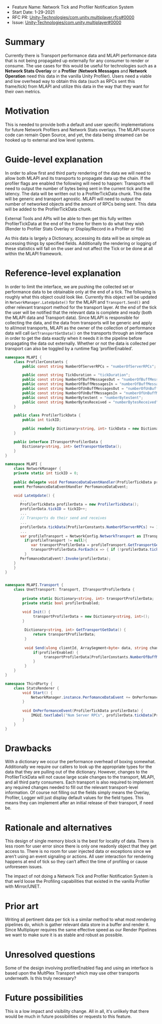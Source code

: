 - Feature Name: Network Tick and Profiler Notification System
- Start Date: 1-29-2021
- RFC PR: [Unity-Technologies/com.unity.multiplayer.rfcs#0000](https://github.com/Unity-Technologies/com.unity.multiplayer.rfcs/pull/0000)
- Issue: [Unity-Technologies/com.unity.multiplayer#0000](https://github.com/Unity-Technologies/com.unity.multiplayer/issues/0000)

# Summary
[summary]: #summary

Currently there is Transport performance data and MLAPI performance data that is not being propagated up externally for any consumer to render or consume. The use cases for this would be useful for technologies such as a **Network Stats Overlay** or a **Profiler** (**Network Messages** and **Network Operation** need this data in the vanilla Unity Profiler). Users need a viable and low overhead way to obtain this data (such as RPCs sent this frame/tick) from MLAPI and utilize this data in the way that they want for their own metrics.

# Motivation
[motivation]: #motivation

This is needed to provide both a default and user specific implementations for future Network Profilers and Network Stats overlays. The MLAPI source code can remain Open Source, and yet, the data being streamed can be hooked up to external and low level systems.

# Guide-level explanation
[guide-level-explanation]: #guide-level-explanation

In order to allow first and third party rendering of the data we will need to allow both MLAPI and its transports to propagate data up the chain. 
If the profiler flags are enabled the following will need to happen: 
Transports will need to output the number of bytes being sent in the current tick and the latency. The data will be written out to a ProfilerTickData chunk. This data will be generic and transport agnostic.
MLAPI will need to output the number of networked objects and the amount of RPCs being sent. This data will be added to the ProfilerTickData chunk.

External Tools and APIs will be able to then get this fully written ProfilerTickData at the end of the frame for them to do what they wish (Render to Profiler Stats Overlay or Display/Record in a Profiler or file)

As this data is largely a Dictionary, accessing its data will be as simple as accessing things by specified fields. Additionally the rendering or logging of these statistics will fall on the user and not affect the Tick or be done at all within the MLAPI framework.

# Reference-level explanation
[reference-level-explanation]: #reference-level-explanation


In order to limit the interface, we are pushing the collected set or performance data to be obtainable only at the end of a tick. The following is roughly what this object could look like. Currently this object will be updated in ```NetworkManager.LateUpdate()``` for the MLAPI and ```Transport.Send()``` and other relevant transport method for the transport layer. At the end of the tick the user will be notified that the relevant data is complete and ready (both the MLAPI data and Transport data). Since MLAPI is responsible for collecting the data, and the data from transports will be generic and apply to all/most transports, MLAPI as  the owner of the collection of performance data will call ```GetTransportGetData()``` on the transports through an interface in order to get the data exactly when it needs it in the pipeline before propagating the data out externally. Whether or not the data is collected per transport can also be toggled by a runtime flag ‘profilerEnabled’.

```cs
namespace MLAPI {
	class ProfilerConstants {
		public const string NumberOfServerRPCs = "numberOfServerRPCs";

		public const string TickDuration = "tickDuration";
		public const string NumberOfBuffMessagesOut = "numberOfBuffMessagesOut";
		public const string NumberOfBuffMessagesIn = "numberOfBuffMessagesIn";
		public const string NumberOfUnBuffMessagesOut = "numberOfUnBuffMessagesOut";
		public const string NumberOfUnBuffMessagesIn = "numberOfUnBuffMessagesIn";
		public const string NumberBytesSent = "numberBytesSent";
		public const string NumberBytesReceived = "numberBytesReceived";
	}

	public class ProfilerTickData {
		public int tickID;

		public readonly Dictionary<string, int> tickData = new Dictionary<string, int>();
	}

	public interface ITransportProfilerData {
		Dictionary<string, int> GetTransportGetData();
	}
}

namespace MLAPI {
    class NetworkManager {
	private static int tickID = 0;
	
	public delegate void PerfomanceDataEventHandler(ProfilerTickData profilerData);
	event PerfomanceDataEventHandler PerfomanceDataEvent;

	void LateUpdate() {
	   ...
	   ProfilerTickData profilerData = new ProfilerTickData();
	   profilerData.tickID = tickID++;
	   ...
	   // Transports do their send and receives
	   ...
	   profilerData.tickData[ProfilerConstants.NumberOfServerRPCs] += 1;
	   ...            
	   var profileTransport = NetworkConfig.NetworkTransport as ITransportProfilerData;
		 if(profileTransport != null){
			var transportProfilerData = profileTransport.GetTransportGetData();
			transportProfilerData.ForEach(x => { if (!profilerData.tickData.ContainsKey(x.Key)) profilerData.tickData.Add(x.Key, x.Value); });
		 }
	   PerfomanceDataEvent?.Invoke(profilerData);
	}
    }
}


namespace MLAPI.Transport {
    class UnetTransport: Transport, ITransportProfilerData {
         
        private static Dictionary<string, int> transportProfilerData;
        private static bool profilerEnabled; 

        void Init() {
             transportProfilerData = new Dictionary<string, int>();
        }
         
         Dictionary<string, int> GetTransportGetData() {
             return transportProfilerData;
         }
         
         void Send(ulong clientId, ArraySegment<byte> data, string channelName){
             if(profilerEnabled) {
                  transportProfilerData[ProfilerConstants.NumberOfBuffMessagesOut] += 1;
             }
         }
    }
}

namespace ThirdParty {
    class StatsRenderer {
        void Start() {
            NetworkManager.instance.PerfomanceDataEvent += OnPerformanceEvent;
        }
        
        void OnPerformanceEvent(ProfilerTickData profilerData) {
            IMGUI.textlabel("Num Server RPCs", profilerData.tickData[ProfilerConstants.NumberOfServerRPCs]);
        }
    }
}

```

# Drawbacks
[drawbacks]: #drawbacks

With a dictionary we occur the performance overhead of boxing somewhat. Additionally we require our callers to look up the appropriate types for the data that they are pulling out of the dictionary.
However, changes to the ProfilerTickData will not cause large scale changes to the transport, MLAPI, and all third party consumers.
Each transport is also required to implement any required changes needed to fill out the relevant transport-level information. Of course not filling out the fields simply means the Overlay, Profiler, Logger will just display default values for the field types. This means they can implement after an initial release of their transport, if need be.

# Rationale and alternatives
[rationale-and-alternatives]: #rationale-and-alternatives

This design of single memory block is the best for locality of data. 
There is less room for user error since there is only one readonly object that they get access to.
There is no room for user injected data or exceptions since we aren’t using an event signaling or actions. All user interaction for rendering happens at end of tick so they can’t affect the time of profiling or cause unforeseen issues.

The impact of not doing a Network Tick and Profiler Notification System is that we’d loose the Profiling capabilities that existed in the vanilla Profiler with Mirror/UNET.

# Prior art
[prior-art]: #prior-art

Writing all pertinent data per tick is a similar method to what most rendering pipelines do, which is gather relevant data store in a buffer and render it. Since Multiplayer requires the same effective speed as our Render Pipelines we want to make sure it is as stable and robust as possible.

# Unresolved questions
[unresolved-questions]: #unresolved-questions

Some of the design involving profilerEnabled flag and using an interface is based upon the MultPlex Transport which may use other transports underneath. Is this truly necessary?

# Future possibilities
[future-possibilities]: #future-possibilities

This is a low impact and visibility change. All in all, it's unlikely that there would be much in future possibilities or requests to this feature.
